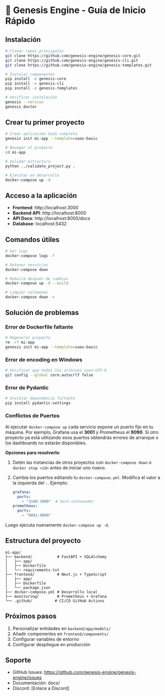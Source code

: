 # 🚀 Genesis Engine - Guía de Inicio Rápido

## Instalación

```bash
# Clonar repos principales
git clone https://github.com/genesis-engine/genesis-core.git
git clone https://github.com/genesis-engine/genesis-cli.git
git clone https://github.com/genesis-engine/genesis-templates.git

# Instalar componentes
pip install -e genesis-core
pip install -e genesis-cli
pip install -e genesis-templates

# Verificar instalación
genesis --version
genesis doctor
```

## Crear tu primer proyecto

```bash
# Crear aplicación SaaS completa
genesis init mi-app --template=saas-basic

# Navegar al proyecto
cd mi-app

# Validar estructura
python ../validate_project.py .

# Ejecutar en desarrollo
docker-compose up -d
```

## Acceso a la aplicación

- **Frontend**: http://localhost:3000
- **Backend API**: http://localhost:8000
- **API Docs**: http://localhost:8000/docs
- **Database**: localhost:5432

## Comandos útiles

```bash
# Ver logs
docker-compose logs -f

# Detener servicios
docker-compose down

# Rebuild después de cambios
docker-compose up -d --build

# Limpiar volúmenes
docker-compose down -v
```

## Solución de problemas

### Error de Dockerfile faltante
```bash
# Regenerar proyecto
rm -rf mi-app
genesis init mi-app --template=saas-basic
```

### Error de encoding en Windows
```bash
# Verificar que todos los archivos usen UTF-8
git config --global core.autocrlf false
```

### Error de Pydantic
```bash
# Instalar dependencia faltante
pip install pydantic-settings
```

### Conflictos de Puertos

Al ejecutar `docker-compose up` cada servicio expone un puerto fijo en tu
máquina. Por ejemplo, Grafana usa el **3001** y Prometheus el **9090**. Si otro
proyecto ya está utilizando esos puertos obtendrás errores de arranque o los
dashboards no estarán disponibles.

**Opciones para resolverlo**:

1. Detén las instancias de otros proyectos con `docker-compose down` o
   `docker stop <id>` antes de iniciar uno nuevo.
2. Cambia los puertos editando tu `docker-compose.yml`. Modifica el valor a la
   izquierda del `:`. Ejemplo:

   ```yaml
   grafana:
     ports:
       - "3100:3000"  # host:contenedor
   prometheus:
     ports:
       - "9091:9090"
   ```

Luego ejecuta nuevamente `docker-compose up -d`.


## Estructura del proyecto

```
mi-app/
├── backend/           # FastAPI + SQLAlchemy
│   ├── app/
│   ├── Dockerfile
│   └── requirements.txt
├── frontend/          # Next.js + TypeScript
│   ├── app/
│   ├── Dockerfile
│   └── package.json
├── docker-compose.yml # Desarrollo local
├── monitoring/        # Prometheus + Grafana
└── .github/          # CI/CD GitHub Actions
```

## Próximos pasos

1. Personalizar entidades en `backend/app/models/`
2. Añadir componentes en `frontend/components/`
3. Configurar variables de entorno
4. Configurar despliegue en producción

## Soporte

- GitHub Issues: https://github.com/genesis-engine/genesis-engine/issues
- Documentación: docs/
- Discord: [Enlace a Discord]
